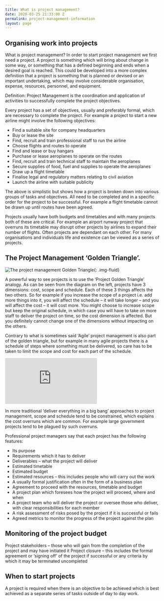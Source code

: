 ```yaml
---
title: What is project management?
date: 2020-03-25 21:33:00 Z
permalink: project-management-information
layout: page
---
```


## Organising work into projects
What is project management? In order to start project management we first need a project. A project is something which will bring about change in some way, or something that has a defined beginning and ends when a desired goal is reached. This could be developed into a more complex definition that a project is something that is planned or devised or an important undertaking, which may involve considerable organisation, expense, resources, personnel, and equipment.

Definition: Project Management is the coordination and application of activities to successfully complete the project objectives.

Every project has a set of objectives, usually and preferably formal, which are necessary to complete the project. For example a project to start a new airline might involve the following objectives:

* Find a suitable site for company headquarters
* Buy or lease the site
* Find, recruit and train professional staff to run the airline
* Choose flights and routes to operate
* Find and lease or buy hangars
* Purchase or lease aeroplanes to operate on the routes
* Find, recruit and train technical staff to maintain the aeroplanes
* Secure supplies of food, fuel and supplies to operate the aeroplanes
* Draw up a flight timetable
* Finalise legal and regulatory matters relating to civil aviation
* Launch the airline with suitable publicity

The above is simplistic but shows how a project is broken down into various groups of tasks and objectives. All need to be completed and in a specific order for the project to be successful. For example a flight timetable cannot be drawn up until routes have been agreed.

Projects usually have both budgets and timetables and with many projects both of these are critical. For example an airport runway project that overruns its timetable may disrupt other projects by airlines to expand their number of flights. Often projects are dependant on each other. For many organisations and individuals life and existence can be viewed as a series of projects.

## The Project Management ‘Golden Triangle’.

![The project management Golden Triangle](https://res.cloudinary.com/goodlycode/image/upload/v1585424174/simpris/The_triad_constraints-300x219.jpg){: .img-fluid}

A powerful way to see projects is to use the ‘Project Golden Triangle’ analogy. As can be seen from the diagram on the left, projects have 3 dimensions: cost, scope and schedule. Each of these 3 things affects the two others. So for example if you increase the scope of a project i.e. add more things into it, you will affect the schedule – it will take longer – and you will affect the cost – it will cost more. You might choose to increase scope but keep the original schedule, in which case you will have to take on more staff to deliver the project on time, so the cost dimension is affected. But you definitely cannot change one of the dimensions without impacting on the others.

Contrary to what is sometimes said ‘Agile’ project management is also part of the golden triangle, but for example in many agile projects there is a schedule of steps where something must be delivered, so care has to be taken to limit the scope and cost for each part of the schedule.

<div class="embed-responsive embed-responsive-16by9">
<iframe src="https://www.youtube.com/embed/K5x8Mowmk0g" frameborder="0" allow="accelerometer; autoplay; encrypted-media; gyroscope; picture-in-picture" allowfullscreen></iframe>
</div>

In more traditional ‘deliver everything in a big bang’ approaches to project management, scope and schedule tend to be constrained, which explains the cost overruns which are common. For example large government projects tend to be plagued by such overruns.

Professional project managers say that each project has the following features:

* Its purpose
* Requirements which it has to deliver
* Deliverables – what the project will deliver
* Estimated timetable
* Estimated budget
* Estimated resources – this includes people who will carry out the work
* A usually formal justification often in the form of a business plan
* Agreement to proceed with the resources, timetable and budget
* A project plan which foresees how the project will proceed, where and when
* A project team who will deliver the project or oversee those who deliver, with clear responsibilities for each member
* A risk assessment of risks posed by the project if it is successful or fails
* Agreed metrics to monitor the progress of the project against the plan

## Monitoring of the project budget
Project stakeholders – those who will gain from the completion of the project and may have initiated it
Project closure – this includes the formal agreement or ‘signing off’ of the project if successful or any criteria by which it may be terminated uncompleted

## When to start projects
A project is required when there is an objective to be achieved which is best achieved as a separate series of tasks outside of day to day work.